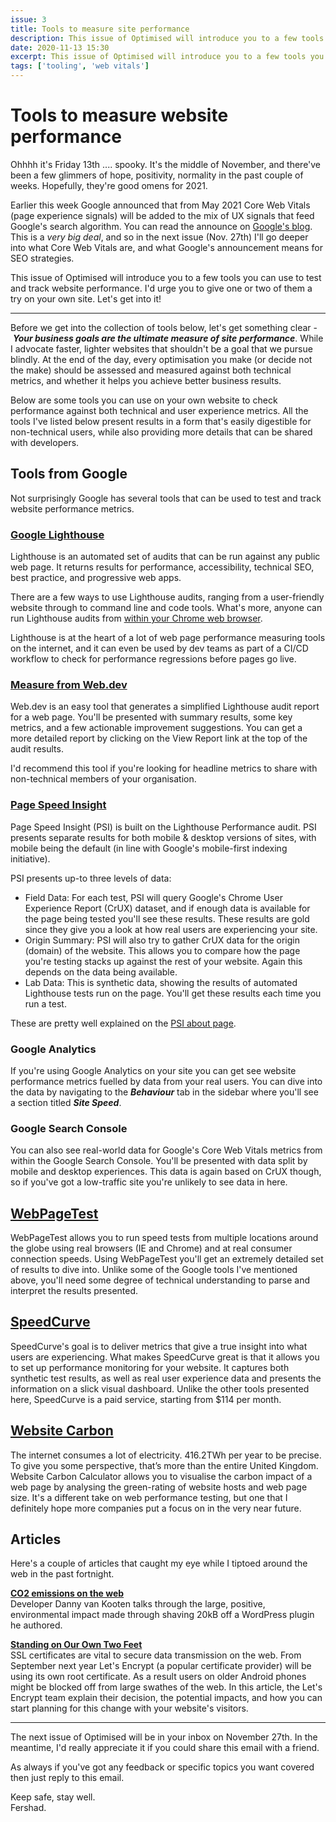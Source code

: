 ```yaml
---
issue: 3
title: Tools to measure site performance
description: This issue of Optimised will introduce you to a few tools you can use to test and track website performance.
date: 2020-11-13 15:30
excerpt: This issue of Optimised will introduce you to a few tools you can use to test and track website performance. I'd urge you to give one or two of them a try on your own site. Let's get into it!
tags: ['tooling', 'web vitals']
---
```

# **Tools to measure website performance**

Ohhhh it's Friday 13th .... spooky. It's the middle of November, and there've been a few glimmers of hope, positivity, normality in the past couple of weeks. Hopefully, they're good omens for 2021.

Earlier this week Google announced that from May 2021 Core Web Vitals (page experience signals) will be added to the mix of UX signals that feed Google's search algorithm. You can read the announce on [Google's blog](https://webmasters.googleblog.com/2020/11/timing-for-page-experience.html). This is a *very big deal*, and so in the next issue (Nov. 27th) I'll go deeper into what Core Web Vitals are, and what Google's announcement means for SEO strategies.

This issue of Optimised will introduce you to a few tools you can use to test and track website performance. I'd urge you to give one or two of them a try on your own site. Let's get into it!

***

Before we get into the collection of tools below, let's get something clear - ***Your business goals are the ultimate measure of site performance***. While I advocate faster, lighter websites that shouldn't be a goal that we pursue blindly. At the end of the day, every optimisation you make (or decide not the make) should be assessed and measured against both technical metrics, and whether it helps you achieve better business results.

Below are some tools you can use on your own website to check performance against both technical and user experience metrics. All the tools I've listed below present results in a form that's easily digestible for non-technical users, while also providing more details that can be shared with developers.

## **Tools from Google**

Not surprisingly Google has several tools that can be used to test and track website performance metrics.

### [**Google Lighthouse**](https://developers.google.com/web/tools/lighthouse/)

Lighthouse is an automated set of audits that can be run against any public web page. It returns results for performance, accessibility, technical SEO, best practice, and progressive web apps.

There are a few ways to use Lighthouse audits, ranging from a user-friendly website through to command line and code tools. What's more, anyone can run Lighthouse audits from [within your Chrome web browser](https://developers.google.com/web/tools/lighthouse/#devtools).

Lighthouse is at the heart of a lot of web page performance measuring tools on the internet, and it can even be used by dev teams as part of a CI/CD workflow to check for performance regressions before pages go live.

### [**Measure from Web.dev**](https://web.dev/measure/)


Web.dev is an easy tool that generates a simplified Lighthouse audit report for a web page. You'll be presented with summary results, some key metrics, and a few actionable improvement suggestions. You can get a more detailed report by clicking on the View Report link at the top of the audit results.

I'd recommend this tool if you're looking for headline metrics to share with non-technical members of your organisation.

### [**Page Speed Insight**](https://developers.google.com/speed/pagespeed/insights/)


Page Speed Insight (PSI) is built on the Lighthouse Performance audit. PSI presents separate results for both mobile & desktop versions of sites, with mobile being the default (in line with Google's mobile-first indexing initiative).

PSI presents up-to three levels of data:

- Field Data: For each test, PSI will query Google's Chrome User Experience Report (CrUX) dataset, and if enough data is available for the page being tested you'll see these results. These results are gold since they give you a look at how real users are experiencing your site.
- Origin Summary: PSI will also try to gather CrUX data for the origin (domain) of the website. This allows you to compare how the page you're testing stacks up against the rest of your website. Again this depends on the data being available.
- Lab Data: This is synthetic data, showing the results of automated Lighthouse tests run on the page. You'll get these results each time you run a test.

These are pretty well explained on the [PSI about page](https://developers.google.com/speed/docs/insights/v5/about).

### **Google Analytics**

If you're using Google Analytics on your site you can get see website performance metrics fuelled by data from your real users. You can dive into the data by navigating to the ***Behaviour*** tab in the sidebar where you'll see a section titled ***Site Speed***.

### **Google Search Console**

You can also see real-world data for Google's Core Web Vitals metrics from within the Google Search Console. You'll be presented with data split by mobile and desktop experiences. This data is again based on CrUX though, so if you've got a low-traffic site you're unlikely to see data in here.

## [**WebPageTest**](https://webpagetest.org/)

WebPageTest allows you to run speed tests from multiple locations around the globe using real browsers (IE and Chrome) and at real consumer connection speeds. Using WebPageTest you'll get an extremely detailed set of results to dive into. Unlike some of the Google tools I've mentioned above, you'll need some degree of technical understanding to parse and interpret the results presented.

## [**SpeedCurve**](https://speedcurve.com/)

SpeedCurve's goal is to deliver metrics that give a true insight into what users are experiencing. What makes SpeedCurve great is that it allows you to set up performance monitoring for your website. It captures both synthetic test results, as well as real user experience data and presents the information on a slick visual dashboard. Unlike the other tools presented here, SpeedCurve is a paid service, starting from $114 per month.

## [**Website Carbon**](https://www.websitecarbon.com/)

The internet consumes a lot of electricity. 416.2TWh per year to be precise. To give you some perspective, that’s more than the entire United Kingdom. Website Carbon Calculator allows you to visualise the carbon impact of a web page by analysing the green-rating of website hosts and web page size. It's a different take on web performance testing, but one that I definitely hope more companies put a focus on in the very near future.

## **Articles**

Here's a couple of articles that caught my eye while I tiptoed around the web in the past fortnight.

**[CO2 emissions on the web](https://dannyvankooten.com/website-carbon-emissions/)**  
Developer Danny van Kooten talks through the large, positive, environmental impact made through shaving 20kB off a WordPress plugin he authored.

**[Standing on Our Own Two Feet](https://letsencrypt.org/2020/11/06/own-two-feet.html)**  
SSL certificates are vital to secure data transmission on the web. From September next year Let's Encrypt (a popular certificate provider) will be using its own root certificate. As a result users on older Android phones might be blocked off from large swathes of the web. In this article, the Let's Encrypt team explain their decision, the potential impacts, and how you can start planning for this change with your website's visitors.

---

The next issue of Optimised will be in your inbox on November 27th. In the meantime, I'd really appreciate it if you could share this email with a friend.

As always if you've got any feedback or specific topics you want covered then just reply to this email.

Keep safe, stay well.<br>
Fershad.